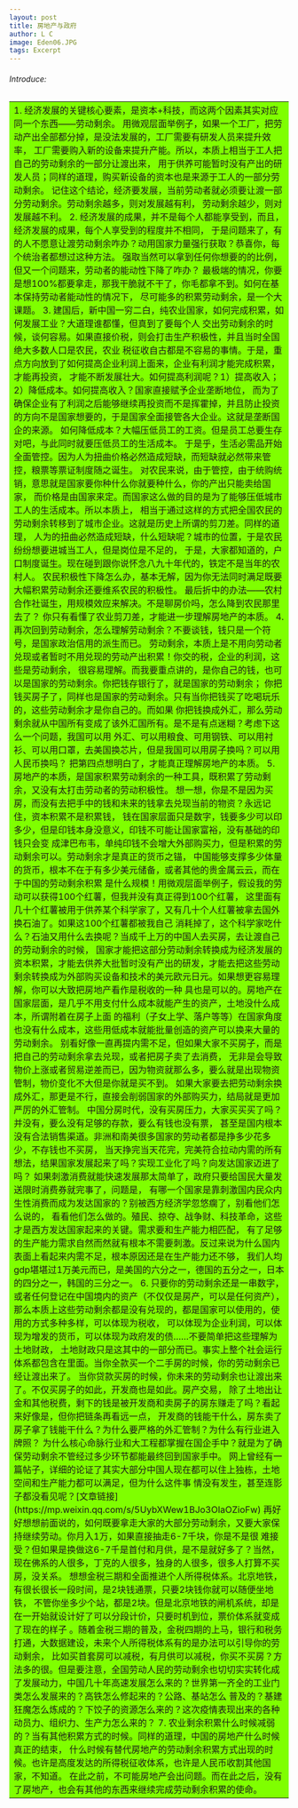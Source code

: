 ```yaml
---
layout: post
title: 房地产与政府
author: L C
image: Eden06.JPG
tags: Excerpt
---
```


###### Introduce:
 
<font size="7">
  <table><tr><td bgcolor="#7FFF00">
1. 经济发展的关键核心要素，是资本+科技，而这两个因素其实对应同一个东西——劳动剩余。
用微观层面举例子，如果一个工厂，把劳动产出全部都分掉，是没法发展的，工厂需要有研发人员来提升效率，
工厂需要购入新的设备来提升产能。所以，本质上相当于工人把自己的劳动剩余的一部分让渡出来，
用于供养可能暂时没有产出的研发人员；同样的道理，购买新设备的资本也是来源于工人的一部分劳动剩余。
记住这个结论，经济要发展，当前劳动者就必须要让渡一部分劳动剩余。劳动剩余越多，则对发展越有利，
劳动剩余越少，则对发展越不利。
2. 经济发展的成果，并不是每个人都能享受到，而且，经济发展的成果，每个人享受到的程度并不相同，
于是问题来了，有的人不愿意让渡劳动剩余咋办？动用国家力量强行获取？恭喜你，每个统治者都想过这种方法。
强取当然可以拿到任何你想要的的比例，但又一个问题来，劳动者的能动性下降了咋办？
最极端的情况，你要是想100%都要拿走，那我干脆就不干了，你毛都拿不到。如何在基本保持劳动者能动性的情况下，
尽可能多的积累劳动剩余，是一个大课题。
3. 建国后，新中国一穷二白，纯农业国家，如何完成积累，如何发展工业？大道理谁都懂，但真到了要每个人
交出劳动剩余的时候，谈何容易。如果直接价税，则会打击生产积极性，并且当时全国绝大多数人口是农民，农业
税征收自古都是不容易的事情。于是，重点方向放到了如何提高企业利润上面来，企业有利润才能完成积累，才能再投资，
才能不断发展壮大。如何提高利润呢？1）提高收入；2）降低成本。如何提高收入？国家直接赋予企业垄断地位，
而为了确保企业有了利润之后能够继续再投资而不是挥霍掉，并且防止投资的方向不是国家想要的，于是国家全面接管各大企业。这就是垄断国企的来源。
如何降低成本？大幅压低员工的工资。但是员工总要生存对吧，与此同时就要压低员工的生活成本。
于是乎，生活必需品开始全面管控。因为人为扭曲价格必然造成短缺，而短缺就必然带来管控，粮票等票证制度随之诞生。
对农民来说，由于管控，由于统购统销，意思就是国家要你种什么你就要种什么，你的产出只能卖给国家，
而价格是由国家来定。而国家这么做的目的是为了能够压低城市工人的生活成本。所以本质上，
相当于通过这样的方式把全国农民的劳动剩余转移到了城市企业。这就是历史上所谓的剪刀差。同样的道理，
人为的扭曲必然造成短缺，什么短缺呢？城市的位置，于是农民纷纷想要进城当工人，但是岗位是不足的，
于是，大家都知道的，户口制度诞生。现在碰到跟你说怀念八九十年代的，铁定不是当年的农村人。
农民积极性下降怎么办，基本无解，因为你无法同时满足既要大幅积累劳动剩余还要维系农民的积极性。
最后折中的办法——农村合作社诞生，用规模效应来解决。不是聊房价吗，怎么降到农民那里去了？
你只有看懂了农业剪刀差，才能进一步理解房地产的本质。
4. 再次回到劳动剩余，怎么理解劳动剩余？不要谈钱，钱只是一个符号，是国家政治信用的派生而已。
劳动剩余，本质上是不用向劳动者兑现或者暂时不用兑现的劳动产出积累！你交的税，企业的利润，这些是劳动剩余，
很容易理解。而我要重点讲的，是你自己的钱，也可以是国家的劳动剩余。你把钱存银行了，就是国家的劳动剩余；
你把钱买房子了，同样也是国家的劳动剩余。只有当你把钱买了吃喝玩乐的，这些劳动剩余才是你自己的。而如果
你把钱换成外汇，那么劳动剩余就从中国所有变成了该外汇国所有。是不是有点迷糊？考虑下这么一个问题，我国可以用
外汇、可以用粮食、可用钢铁、可以用衬衫、可以用口罩，去美国换芯片，但是我国可以用房子换吗？可以用人民币换吗？
把第四点想明白了，才能真正理解房地产的本质。
5. 房地产的本质，是国家积累劳动剩余的一种工具，既积累了劳动剩余，又没有太打击劳动者的劳动积极性。
想一想，你是不是因为买房，而没有去把手中的钱和未来的钱拿去兑现当前的物资？永远记住，资本积累不是积累钱，
钱在国家层面只是数字，钱要多少可以印多少，但是印钱本身没意义，印钱不可能让国家富裕，没有基础的印钱只会变
成津巴布韦，单纯印钱不会增大外部购买力，但是积累的劳动剩余可以。劳动剩余才是真正的货币之锚，
中国能够支撑多少体量的货币，根本不在于有多少美元储备，或者其他的贵金属云云，而在于中国的劳动剩余积累
是什么规模！用微观层面举例子，假设我的劳动可以获得100个红薯，但我并没有真正得到100个红薯，
这里面有几十个红薯被用于供养某个科学家了，又有几十个人红薯被拿去国外换石油了。如果这100个红薯都被我自己
消耗掉了，这个科学家吃什么？石油又用什么去换呢？当成千上万的中国人去买房，去让渡自己的劳动剩余的时候，
国家才能把这部分劳动剩余转换成为经济发展的资本积累，才能去供养大批暂时没有产出的研发，才能去把这些劳动
剩余转换成为外部购买设备和技术的美元欧元日元。如果想更容易理解，你可以大致把房地产看作是税收的一种
具也是可以的。房地产在国家层面，是几乎不用支付什么成本就能产生的资产，土地没什么成本，所谓附着在房子上面
的福利（子女上学、落户等等）在国家角度也没有什么成本，这些用低成本就能批量创造的资产可以换来大量的劳动剩余。
别看好像一直再提内需不足，但如果大家不买房子，而是把自己的劳动剩余拿去兑现，或者把房子卖了去消费，
无非是会导致物价上涨或者贸易逆差而已，因为物资就那么多，要么就是出现物资管制，物价变化不大但是你就是买不到。
如果大家要去把劳动剩余换成外汇，那更是不行，直接会削弱国家的外部购买力，结局就是更加严厉的外汇管制。
中国分房时代，没有买房压力，大家买买买了吗？并没有，要么没有足够的存款，要么有钱也没有票，
甚至是国内根本没有合法销售渠道。非洲和南美很多国家的劳动者都是挣多少花多少，不存钱也不买房，
当天挣完当天花完，完美符合拉动内需的所有想法，结果国家发展起来了吗？实现工业化了吗？向发达国家迈进了吗？
如果刺激消费就能快速发展那太简单了，政府只要给国民大量发送限时消费券就完事了，问题是，
有哪一个国家是靠刺激国内民众内生性消费而成为发达国家的？别被西方经济学忽悠瘸了，别看他们怎么说的，
看看他们怎么做的。殖民、掠夺、战争财、科技革命，这些才是西方发达国家起来的关键。需求要和生产能力相匹配，
有了足够的生产能力需求自然而然就有根本不需要刺激。反过来说为什么国内表面上看起来内需不足，根本原因还是在生产能力还不够，
我们人均gdp堪堪过1万美元而已，是美国的六分之一，德国的五分之一，日本的四分之一，韩国的三分之一。
6. 只要你的劳动剩余还是一串数字，或者任何登记在中国境内的资产（不仅仅是房产，可以是任何资产），
那么本质上这些劳动剩余都是没有兑现的，都是国家可以使用的，使用的方式多种多样，可以体现为税收，
可以体现为企业利润，可以体现为增发的货币，可以体现为政府发的债……不要简单把这些理解为土地财政，
土地财政只是这其中的一部分而已。事实上整个社会运行体系都包含在里面。当你全款买一个二手房的时候，你的劳动剩余已经让渡出来了。
当你贷款买房的时候，你未来的劳动剩余也让渡出来了。不仅买房子的如此，开发商也是如此。房产交易，
除了土地出让金和其他税费，剩下的钱是被开发商和卖房子的房东赚走了吗？看起来好像是，但你把链条再看远一点，
开发商的钱能干什么，房东卖了房子拿了钱能干什么？为什么要严格的外汇管制？为什么有行业进入牌照？
为什么核心命脉行业和大工程都掌握在国企手中？就是为了确保劳动剩余不管经过多少环节都能最终回到国家手中。
网上曾经有一篇帖子，详细的论证了其实大部分中国人现在都可以住上独栋，土地空间和生产能力都可以满足，但为什么这件事
情没有发生，甚至连影子都没看见呢？[文章链接](https://mp.weixin.qq.com/s/5UybXWew1BJo3OIaOZioFw)
再好好想想前面说的，如何既要拿走大家的大部分劳动剩余，又要大家保持继续劳动。你月入1万，如果直接抽走6-7千块，你是不是很
难接受？但如果是换做这6-7千是首付和月供，是不是就好多了？当然，现在佛系的人很多，丁克的人很多，独身的人很多，很多人打算不买房，没关系。
想想金税三期和全面推进个人所得税体系。北京地铁，有很长很长一段时间，是2块钱通票，只要2块钱你就可以随便坐地铁，
不管你坐多少个站，都是2块。但是北京地铁的闸机系统，却是在一开始就设计好了可以分段计价，只要时机到位，票价体系就变成了现在的样子
。随着金税三期的普及，金税四期的上马，银行和税务打通，大数据建设，未来个人所得税体系有的是办法可以引导你的劳动剩余，
比如买首套房可以减税，有月供可以减税，你买不买房？方法多的很。但是要注意，全国劳动人民的劳动剩余也切切实实转化成
了发展动力，中国几十年高速发展怎么来的？世界第一齐全的工业门类怎么发展来的？高铁怎么修起来的？公路、基站怎么
普及的？基建狂魔怎么炼成的？下饺子的资源怎么来的？这次疫情表现出来的各种动员力、组织力、生产力怎么来的？
7. 农业剩余积累什么时候减弱的？当有其他积累方式的时候。同样的道理，中国的房地产什么时候真正的结束，
什么时候有替代房地产的劳动剩余积累方式出现的时候。也许是高度发达的所得税征收体系，也许是人民币收割其他国家，不知道。
在此之前，不可能房地产会出问题。而在此之后，没有了房地产，也会有其他的东西来继续完成劳动剩余积累的使命。
  </td></tr></table>
</font>
